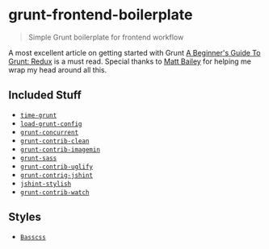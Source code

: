# grunt-frontend-boilerplate

> Simple Grunt boilerplate for frontend workflow

A most excellent article on getting started with Grunt [A Beginner's Guide To Grunt: Redux](http://mattbailey.io/a-beginners-guide-to-grunt-redux/) is a must read. Special thanks to [Matt Bailey](http://mattbailey.io/) for helping me wrap my head around all this.

## Included Stuff

- [`time-grunt`](https://github.com/sindresorhus/time-grunt)
- [`load-grunt-config`](https://github.com/firstandthird/load-grunt-config)
- [`grunt-concurrent`](https://github.com/sindresorhus/grunt-concurrent)
- [`grunt-contrib-clean`](https://github.com/gruntjs/grunt-contrib-clean)
- [`grunt-contrib-imagemin`](https://github.com/gruntjs/grunt-contrib-imagemin)
- [`grunt-sass`](https://github.com/sindresorhus/grunt-sass)
- [`grunt-contrib-uglify`](https://github.com/gruntjs/grunt-contrib-uglify)
- [`grunt-contrig-jshint`](https://github.com/gruntjs/grunt-contrib-jshint)
- [`jshint-stylish`](https://github.com/sindresorhus/jshint-stylish)
- [`grunt-contrib-watch`](https://github.com/gruntjs/grunt-contrib-watch)


## Styles
- [`Basscss`](http://www.basscss.com/)


